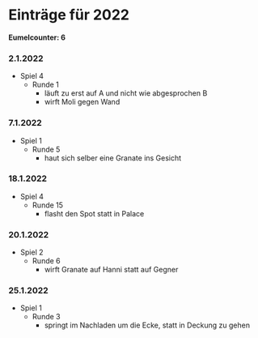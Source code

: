 # Einträge für 2022

**Eumelcounter: 6**

### 2.1.2022

- Spiel 4
  - Runde 1
    - läuft zu erst auf A und nicht wie abgesprochen B
    - wirft Moli gegen Wand

### 7.1.2022

- Spiel 1
  - Runde 5
    - haut sich selber eine Granate ins Gesicht

### 18.1.2022

- Spiel 4
  - Runde 15
    - flasht den Spot statt in Palace

### 20.1.2022

- Spiel 2
  - Runde 6
    - wirft Granate auf Hanni statt auf Gegner

### 25.1.2022

- Spiel 1
  - Runde 3
    - springt im Nachladen um die Ecke, statt in Deckung zu gehen